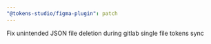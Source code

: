 ```yaml
---
"@tokens-studio/figma-plugin": patch
---
```


Fix unintended JSON file deletion during gitlab single file tokens sync
